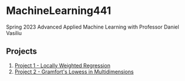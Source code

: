 # MachineLearning441
Spring 2023 Advanced Applied Machine Learning with Professor Daniel Vasiliu

## Projects
1. [Project 1 - Locally Weighted Regression](https://elizabethe56.github.io/MachineLearning441/Project1.html)
2. [Project 2 - Gramfort's Lowess in Multidimensions](https://elizabethe56.github.io/MachineLearning441/Project2.html)
